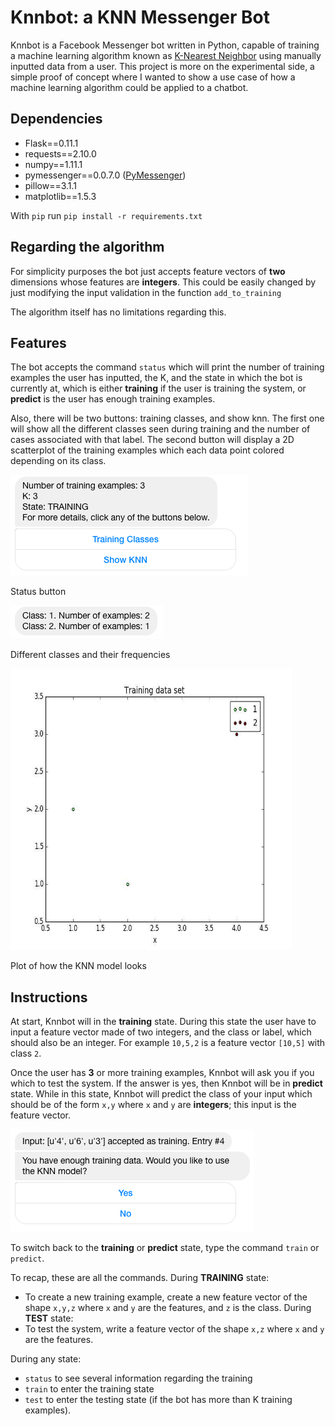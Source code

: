 # Knnbot: a KNN Messenger Bot

Knnbot is a Facebook Messenger bot written in Python, capable of training a machine learning algorithm known as [K-Nearest Neighbor](https://en.wikipedia.org/wiki/K-nearest_neighbors_algorithm) using manually inputted data from a user. This project is more on the experimental side, a simple proof of concept where I wanted to show a use case of how a machine learning algorithm could be applied to a chatbot.

## Dependencies
- Flask==0.11.1
- requests==2.10.0
- numpy==1.11.1
- pymessenger==0.0.7.0 ([PyMessenger](https://github.com/davidchua/pymessenger))
- pillow==3.1.1
- matplotlib==1.5.3

With `pip` run `pip install -r requirements.txt`

## Regarding the algorithm
For simplicity purposes the bot just accepts feature vectors of **two** dimensions whose features are **integers**. This could be easily changed by just modifying the input validation in the function `add_to_training`

The algorithm itself has no limitations regarding this.


## Features
The bot accepts the command `status` which will print the number of training examples the user has inputted, the K, and the state in which the bot is currently at, which is either **training** if the user is training the system, or **predict** is the user has enough training examples.


Also, there will be two buttons: training classes, and show knn. The first one will show all the different classes seen during training and the number of cases associated with that label. The second button will display a 2D scatterplot of the training examples which each data point colored depending on its class.


![Status](example_images/status.png)

Status button

![Classes](example_images/trainingclasses.png)

Different classes and their frequencies

<img src="example_images/knnplot.jpg" width="450" height="450">

Plot of how the KNN model looks


## Instructions
At start, Knnbot will in the **training** state. During this state the user have to input a feature vector made of two integers, and the class or label, which should
also be an integer. For example `10,5,2` is a feature vector `[10,5]` with class `2`.

Once the user has **3** or more training examples, Knnbot will ask you if you which to test the system. If the answer is yes,
then Knnbot will be in **predict** state. While in this state, Knnbot will predict the class of your input which should be of the form
`x,y` where `x` and `y` are **integers**; this input is the feature vector.

![Predict](example_images/predict.png)

To switch back to the **training** or **predict** state, type the command `train` or `predict`.

To recap, these are all the commands.
During **TRAINING** state:
-  To create a new training example, create a new feature vector of the shape `x,y,z` where `x` and `y` are the features, and `z` is the class.
During **TEST** state:
- To test the system, write a feature vector of the shape `x,z` where `x` and `y` are the features.

During any state:
- `status` to see several information regarding the training
- `train` to enter the training state
- `test` to enter the testing state (if the bot has more than K training examples).

